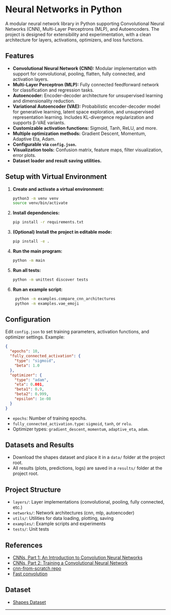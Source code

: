 # Neural Networks in Python

A modular neural network library in Python supporting Convolutional Neural Networks (CNN), Multi-Layer Perceptrons (MLP), and Autoencoders. The project is designed for extensibility and experimentation, with a clean architecture for layers, activations, optimizers, and loss functions.

## Features

- **Convolutional Neural Network (CNN):** Modular implementation with support for convolutional, pooling, flatten, fully connected, and activation layers.
- **Multi-Layer Perceptron (MLP):** Fully connected feedforward network for classification and regression tasks.
- **Autoencoder:** Encoder-decoder architecture for unsupervised learning and dimensionality reduction.
- **Variational Autoencoder (VAE):** Probabilistic encoder-decoder model for generative learning, latent space exploration, and unsupervised representation learning. Includes KL-divergence regularization and supports β-VAE variants.
- **Customizable activation functions:** Sigmoid, Tanh, ReLU, and more.
- **Multiple optimization methods:** Gradient Descent, Momentum, Adaptive Eta, Adam.
- **Configurable via `config.json`.**
- **Visualization tools:** Confusion matrix, feature maps, filter visualization, error plots.
- **Dataset loader and result saving utilities.**

## Setup with Virtual Environment

1. **Create and activate a virtual environment:**
   ```bash
   python3 -m venv venv
   source venv/bin/activate
   ```

2. **Install dependencies:**
   ```bash
   pip install -r requirements.txt
   ```

3. **(Optional) Install the project in editable mode:**
   ```bash
   pip install -e .
   ```

4. **Run the main program:**
   ```bash
   python -m main
   ```

5. **Run all tests:**
   ```bash
   python -m unittest discover tests
   ```

6. **Run an example script:**
   ```bash
    python -m examples.compare_cnn_architectures
    python -m examples.vae_emoji
   ```


## Configuration

Edit `config.json` to set training parameters, activation functions, and optimizer settings. Example:
```json
{
  "epochs": 10,
  "fully_connected_activation": {
    "type": "sigmoid",
    "beta": 1.0
  },
  "optimizer": {
    "type": "adam",
    "eta": 0.001,
    "beta1": 0.9,
    "beta2": 0.999,
    "epsilon": 1e-08
  }
}
```
- `epochs`: Number of training epochs.
- `fully_connected_activation.type`: `sigmoid`, `tanh`, or `relu`.
- Optimizer types: `gradient_descent`, `momentum`, `adaptive_eta`, `adam`.

## Datasets and Results

- Download the shapes dataset and place it in a `data/` folder at the project root.
- All results (plots, predictions, logs) are saved in a `results/` folder at the project root.

## Project Structure

- `layers/`: Layer implementations (convolutional, pooling, fully connected, etc.)
- `networks/`: Network architectures (cnn, mlp, autoencoder)
- `utils/`: Utilities for data loading, plotting, saving
- `examples/`: Example scripts and experiments
- `tests/`: Unit tests

## References

- [CNNs, Part 1: An Introduction to Convolution Neural Networks](https://victorzhou.com/blog/intro-to-cnns-part-1/)
- [CNNs, Part 2: Training a Convolutional Neural Network](https://victorzhou.com/blog/intro-to-cnns-part-2/)
- [cnn-from-scratch repo](https://github.com/vzhou842/cnn-from-scratch/tree/forward-only)
- [Fast convolution](https://medium.com/@thepyprogrammer/2d-image-convolution-with-numpy-with-a-handmade-sliding-window-view-946c4acb98b4)

## Dataset

- [Shapes Dataset](https://www.kaggle.com/datasets/smeschke/four-shapes)

---
